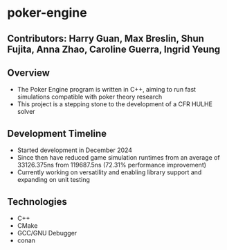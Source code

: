 # poker-engine
## Contributors: Harry Guan, Max Breslin, Shun Fujita, Anna Zhao, Caroline Guerra, Ingrid Yeung

## Overview
- The Poker Engine program is written in C++, aiming to run fast simulations compatible with poker theory research
- This project is a stepping stone to the development of a CFR HULHE solver

## Development Timeline
- Started development in December 2024
- Since then have reduced game simulation runtimes from an average of 33126.375ns from 119687.5ns (72.31% performance improvement)
- Currently working on versatility and enabling library support and expanding on unit testing

## Technologies
- C++
- CMake
- GCC/GNU Debugger
- conan
